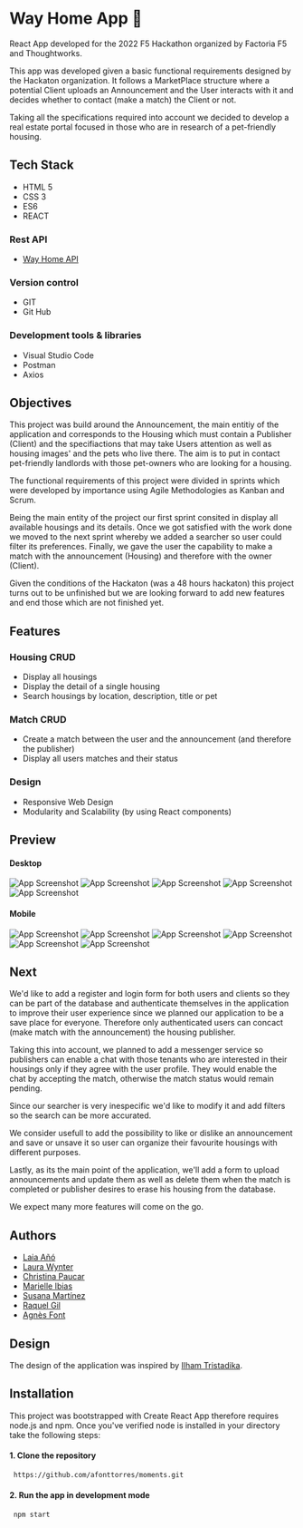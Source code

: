 
# Way Home App 🦔
React App developed for the 2022 F5 Hackathon organized by Factoria F5 and Thoughtworks. 

This app was developed given a basic functional requirements designed by the Hackaton organization. It follows a MarketPlace structure where a potential Client uploads an Announcement and the User interacts with it and decides whether to contact (make a match) the Client or not.

Taking all the specifications required into account we decided to develop a real estate portal focused in those who are in research of a pet-friendly housing.


## Tech Stack
+ HTML 5
+ CSS 3
+ ES6
+ REACT

### Rest API
+ [Way Home API](https://github.com/afonttorres/way-homeAPI)

### Version control
+ GIT
+ Git Hub

### Development tools & libraries
+ Visual Studio Code
+ Postman
+ Axios

## Objectives
This project was build around the Announcement, the main entitiy of the application and corresponds to the Housing which must contain a Publisher (Client) and the specifiactions that may take Users attention as well as housing images' and the pets who live there. The aim is to put in contact pet-friendly landlords with those pet-owners who are looking for a housing.

The functional requirements of this project were divided in sprints which were developed by importance using Agile Methodologies as Kanban and Scrum.

Being the main entity of the project our first sprint consited in display all available housings and its details. Once we got satisfied with the work done we moved to the next sprint whereby we added a searcher so user could filter its preferences. Finally, we gave the user the capability to make a match with the announcement (Housing) and therefore with the owner (Client). 

Given the conditions of the Hackaton (was a 48 hours hackaton) this project turns out to be unfinished but we are looking forward to add new features and end those which are not finished yet. 


## Features
### Housing CRUD
+ Display all housings
+ Display the detail of a single housing
+ Search housings by location, description, title or pet

### Match CRUD
+ Create a match between the user and the announcement (and therefore the publisher)
+ Display all users matches and their status


### Design
+ Responsive Web Design
+ Modularity and Scalability (by using React components)

## Preview
#### Desktop
![App Screenshot](./assets/desk/landing.png)
![App Screenshot](./assets/desk/home.png)
![App Screenshot](./assets/desk/detail.png)
![App Screenshot](./assets/desk/searcher-cat.png)
![App Screenshot](./assets/desk/completed-match.png)

#### Mobile
![App Screenshot](./assets/mobile/landing.png)
![App Screenshot](./assets/mobile/home.png)
![App Screenshot](./assets/mobile/detail-opened.png)
![App Screenshot](./assets/mobile/detail-closed.png)
![App Screenshot](./assets/mobile/match.png)
![App Screenshot](./assets/mobile/searcher.png)

## Next
We'd like to add a register and login form for both users and clients so they can be part of the database and authenticate themselves in the application to improve their user experience since we planned our application to be a save place for everyone. Therefore only authenticated users can concact (make match with the announcement) the housing publisher.

Taking this into account, we planned to add a messenger service so publishers can enable a chat with those tenants who are interested in their housings only if they agree with the user profile. They would enable the chat by accepting the match, otherwise the match status would remain pending.

Since our searcher is very inespecific we'd like to modify it and add filters so the search can be more accurated.

We consider usefull to add the possibility to like or dislike an announcement and save or unsave it so user can organize their favourite housings with different purposes.

Lastly, as its the main point of the application, we'll add a form to upload announcements and update them as well as delete them when the match is completed or publisher desires to erase his housing from the database.

We expect many more features will come on the go.

## Authors
+ [Laia Añó](mailto:laiaafernandez18@gmail.com)
+ [Laura Wynter](https://github.com/Laurawynter)
+ [Christina Paucar](https://github.com/Christyg24)
+ [Marielle Ibias](https://github.com/marielleia)
+ [Susana Martínez](https://github.com/Susipro)
+ [Raquel Gil](https://github.com/Rgildeprado)
+ [Agnès Font](https://github.com/afonttorres)


## Design
The design of the application was inspired by [Ilham Tristadika](https://dribbble.com/shots/16442305-Riyel-Real-Estate-App/attachments/11131331?mode=media).

## Installation
This project was bootstrapped with Create React App therefore requires node.js and npm.  Once you've verified node is installed in your directory take the following steps:

#### 1. Clone the repository
```bash
 https://github.com/afonttorres/moments.git
```


#### 2. Run the app in development mode
```bash
 npm start
 ``` 

